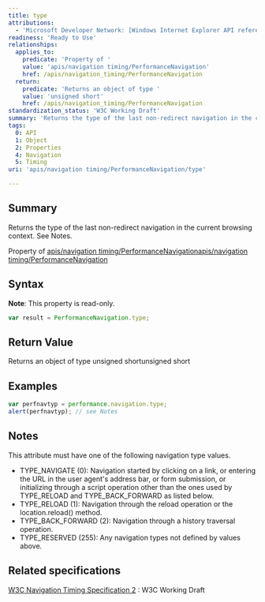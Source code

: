 ```yaml
---
title: type
attributions:
  - 'Microsoft Developer Network: [Windows Internet Explorer API reference Article](http://msdn.microsoft.com/en-us/library/ie/hh828809%28v=vs.85%29.aspx)'
readiness: 'Ready to Use'
relationships:
  applies_to:
    predicate: 'Property of '
    value: 'apis/navigation timing/PerformanceNavigation'
    href: /apis/navigation_timing/PerformanceNavigation
  return:
    predicate: 'Returns an object of type '
    value: 'unsigned short'
    href: /apis/navigation_timing/PerformanceNavigation
standardization_status: 'W3C Working Draft'
summary: 'Returns the type of the last non-redirect navigation in the current browsing context. See Notes.'
tags:
  0: API
  1: Object
  2: Properties
  4: Navigation
  5: Timing
uri: 'apis/navigation timing/PerformanceNavigation/type'

---
```

## Summary

Returns the type of the last non-redirect navigation in the current browsing context. See Notes.

Property of [apis/navigation timing/PerformanceNavigation](/apis/navigation_timing/PerformanceNavigation)[apis/navigation timing/PerformanceNavigation](/apis/navigation_timing/PerformanceNavigation)

## Syntax

**Note**: This property is read-only.

``` js
var result = PerformanceNavigation.type;
```

## Return Value

Returns an object of type unsigned shortunsigned short

## Examples

``` js
var perfnavtyp = performance.navigation.type;
alert(perfnavtyp); // see Notes
```

## Notes

This attribute must have one of the following navigation type values.

-   TYPE\_NAVIGATE (0): Navigation started by clicking on a link, or entering the URL in the user agent's address bar, or form submission, or initializing through a script operation other than the ones used by TYPE\_RELOAD and TYPE\_BACK\_FORWARD as listed below.
-   TYPE\_RELOAD (1): Navigation through the reload operation or the location.reload() method.
-   TYPE\_BACK\_FORWARD (2): Navigation through a history traversal operation.
-   TYPE\_RESERVED (255): Any navigation types not defined by values above.

## Related specifications

[W3C Navigation Timing Specification 2](http://www.w3.org/TR/navigation-timing-2/)
:   W3C Working Draft
